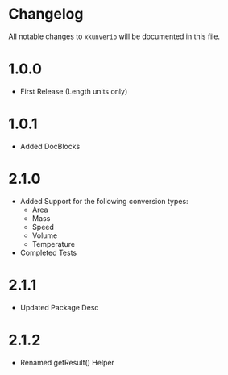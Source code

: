 # Changelog

All notable changes to `xkunverio` will be documented in this file.

# 1.0.0
- First Release (Length units only)

# 1.0.1
- Added DocBlocks

# 2.1.0
- Added Support for the following conversion types:
  - Area
  - Mass
  - Speed
  - Volume
  - Temperature
- Completed Tests 

# 2.1.1
- Updated Package Desc

# 2.1.2
- Renamed getResult() Helper

